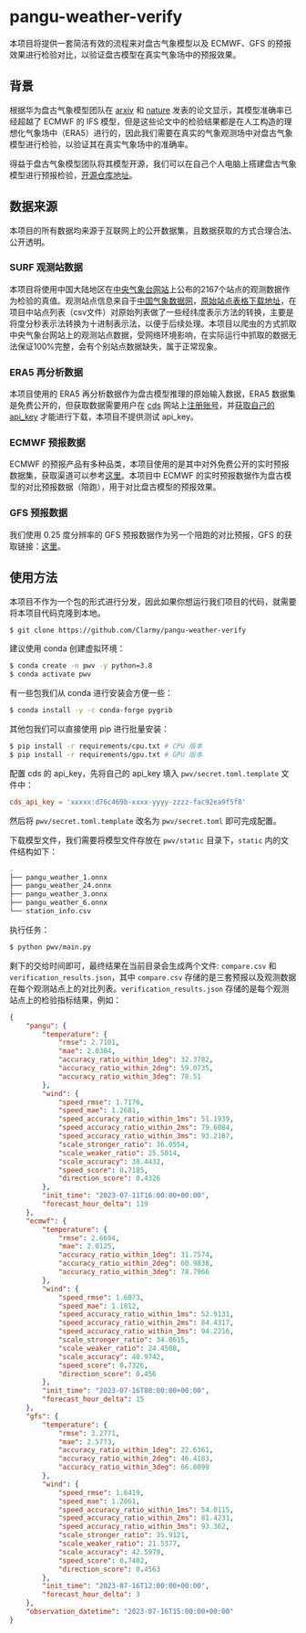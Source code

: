 # pangu-weather-verify
本项目将提供一套简洁有效的流程来对盘古气象模型以及 ECMWF、GFS 的预报效果进行检验对比，以验证盘古模型在真实气象场中的预报效果。

## 背景
根据华为盘古气象模型团队在 [arxiv](https://arxiv.org/abs/2211.02556) 和 [nature](https://www.nature.com/articles/s41586-023-06185-3) 发表的论文显示，其模型准确率已经超越了 ECMWF 的 IFS 模型，但是这些论文中的检验结果都是在人工构造的理想化气象场中（ERA5）进行的，因此我们需要在真实的气象观测场中对盘古气象模型进行检验，以验证其在真实气象场中的准确率。

得益于盘古气象模型团队将其模型开源，我们可以在自己个人电脑上搭建盘古气象模型进行预报检验，[开源仓库地址](https://github.com/198808xc/Pangu-Weather)。

## 数据来源
本项目的所有数据均来源于互联网上的公开数据集，且数据获取的方式合理合法、公开透明。
### SURF 观测站数据
本项目将使用中国大陆地区在[中央气象台网站](http://www.nmc.cn/)上公布的2167个站点的观测数据作为检验的真值。观测站点信息来自于[中国气象数据网](http://data.cma.cn/Market/Detail/code/A.0012.0001/type/0.html)，[原始站点表格下载地址](http://image.data.cma.cn/static/doc/market/China_SURF_Station.xlsx)，在项目中站点列表（csv文件）对原始列表做了一些经纬度表示方法的转换，主要是将度分秒表示法转换为十进制表示法，以便于后续处理。本项目以爬虫的方式抓取中央气象台网站上的观测站点数据，受网络环境影响，在实际运行中抓取的数据无法保证100%完整，会有个别站点数据缺失，属于正常现象。

### ERA5 再分析数据
本项目使用的 ERA5 再分析数据作为盘古模型推理的原始输入数据，ERA5 数据集是免费公开的，但获取数据需要用户在 [cds](https://cds.climate.copernicus.eu/#!/home) 网站上[注册账号](https://cds.climate.copernicus.eu/user/register)，并[获取自己的 api_key](https://cds.climate.copernicus.eu/api-how-to) 才能进行下载，本项目不提供测试 api_key。

### ECMWF 预报数据
ECMWF 的预报产品有多种品类，本项目使用的是其中对外免费公开的实时预报数据集，获取渠道可以参考[这里](https://confluence.ecmwf.int/display/DAC/ECMWF+open+data:+real-time+forecasts)。本项目中 ECMWF 的实时预报数据作为盘古模型的对比预报数据（陪跑），用于对比盘古模型的预报效果。

### GFS 预报数据
我们使用 0.25 度分辨率的 GFS 预报数据作为另一个陪跑的对比预报，GFS 的获取链接：[这里](https://nomads.ncep.noaa.gov/gribfilter.php?ds=gfs_0p25_1hr)。

## 使用方法
本项目不作为一个包的形式进行分发，因此如果你想运行我们项目的代码，就需要将本项目代码克隆到本地。
```bash
$ git clone https://github.com/Clarmy/pangu-weather-verify
```
建议使用 conda 创建虚拟环境：
```bash
$ conda create -n pwv -y python=3.8
$ conda activate pwv
```
有一些包我们从 conda 进行安装会方便一些：
```bash
$ conda install -y -c conda-forge pygrib
```
其他包我们可以直接使用 pip 进行批量安装：
```bash
$ pip install -r requirements/cpu.txt # CPU 版本
$ pip install -r requirements/gpu.txt # GPU 版本
```
配置 cds 的 api_key，先将自己的 api_key 填入 `pwv/secret.toml.template` 文件中：
```toml
cds_api_key = 'xxxxx:d76c469b-xxxx-yyyy-zzzz-fac92ea9f5f8'
```
然后将 `pwv/secret.toml.template` 改名为 `pwv/secret.toml` 即可完成配置。

下载模型文件，我们需要将模型文件存放在 `pwv/static` 目录下，`static` 内的文件结构如下：
```bash
.
├── pangu_weather_1.onnx
├── pangu_weather_24.onnx
├── pangu_weather_3.onnx
├── pangu_weather_6.onnx
└── station_info.csv
```

执行任务：
```bash
$ python pwv/main.py
```
剩下的交给时间即可，最终结果在当前目录会生成两个文件: `compare.csv` 和 `verification_results.json`，其中 `compare.csv` 存储的是三套预报以及观测数据在每个观测站点上的对比列表。`verification_results.json` 存储的是每个观测站点上的检验指标结果，例如：
```json
{
    "pangu": {
        "temperature": {
            "rmse": 2.7101,
            "mae": 2.0384,
            "accuracy_ratio_within_1deg": 32.3782,
            "accuracy_ratio_within_2deg": 59.0735,
            "accuracy_ratio_within_3deg": 78.51
        },
        "wind": {
            "speed_rmse": 1.7176,
            "speed_mae": 1.2681,
            "speed_accuracy_ratio_within_1ms": 51.1939,
            "speed_accuracy_ratio_within_2ms": 79.6084,
            "speed_accuracy_ratio_within_3ms": 93.2187,
            "scale_stronger_ratio": 36.0554,
            "scale_weaker_ratio": 25.5014,
            "scale_accuracy": 38.4432,
            "speed_score": 0.7185,
            "direction_score": 0.4326
        },
        "init_time": "2023-07-11T16:00:00+00:00",
        "forecast_hour_delta": 119
    },
    "ecmwf": {
        "temperature": {
            "rmse": 2.6694,
            "mae": 2.0125,
            "accuracy_ratio_within_1deg": 31.7574,
            "accuracy_ratio_within_2deg": 60.9838,
            "accuracy_ratio_within_3deg": 78.7966
        },
        "wind": {
            "speed_rmse": 1.6073,
            "speed_mae": 1.1812,
            "speed_accuracy_ratio_within_1ms": 52.9131,
            "speed_accuracy_ratio_within_2ms": 84.4317,
            "speed_accuracy_ratio_within_3ms": 94.2216,
            "scale_stronger_ratio": 34.8615,
            "scale_weaker_ratio": 24.4508,
            "scale_accuracy": 40.9742,
            "speed_score": 0.7326,
            "direction_score": 0.456
        },
        "init_time": "2023-07-16T00:00:00+00:00",
        "forecast_hour_delta": 15
    },
    "gfs": {
        "temperature": {
            "rmse": 3.2771,
            "mae": 2.5773,
            "accuracy_ratio_within_1deg": 22.6361,
            "accuracy_ratio_within_2deg": 46.4183,
            "accuracy_ratio_within_3deg": 66.8099
        },
        "wind": {
            "speed_rmse": 1.6419,
            "speed_mae": 1.2061,
            "speed_accuracy_ratio_within_1ms": 54.0115,
            "speed_accuracy_ratio_within_2ms": 81.4231,
            "speed_accuracy_ratio_within_3ms": 93.362,
            "scale_stronger_ratio": 35.9121,
            "scale_weaker_ratio": 21.5377,
            "scale_accuracy": 42.5979,
            "speed_score": 0.7402,
            "direction_score": 0.4563
        },
        "init_time": "2023-07-16T12:00:00+00:00",
        "forecast_hour_delta": 3
    },
    "observation_datetime": "2023-07-16T15:00:00+00:00"
}
```
